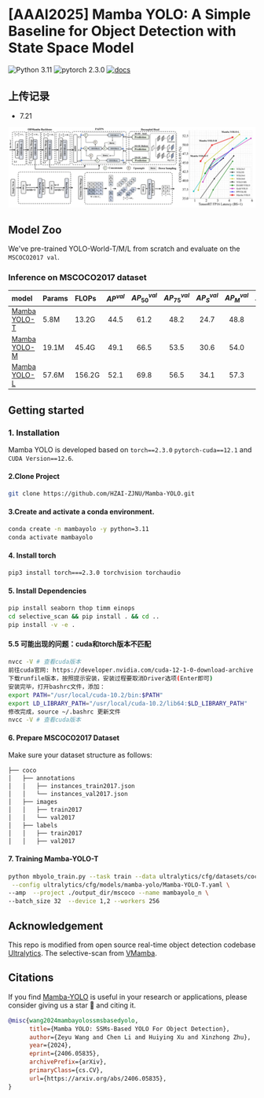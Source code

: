 # [AAAI2025] Mamba YOLO: A Simple Baseline for Object Detection with State Space Model

![Python 3.11](https://img.shields.io/badge/python-3.11-g) ![pytorch 2.3.0](https://img.shields.io/badge/pytorch-2.3.0-blue.svg) [![docs](https://img.shields.io/badge/docs-latest-blue)](README.md)

## 上传记录
- 7.21

<div align="center">
  <img src="./asserts/mambayolo.jpg" width="1200px"/>
</div>

## Model Zoo

We've pre-trained YOLO-World-T/M/L from scratch and evaluate on the `MSCOCO2017 val`. 

### Inference on MSCOCO2017 dataset


| model | Params| FLOPs | ${AP}^{val}$ | ${AP}_{{50}}^{val}$ | ${AP}_{{75}}^{val}$ | ${AP}_{{S}}^{val}$ | ${AP}_{{M}}^{val}$ | ${AP}_{{L}}^{val}$ |
| :------------------------------------------------------------------------------------------------------------------- | :------------------- | :----------------- | :--------------: | :------------: | :------------: | :------------: | :-------------: | :------------: |
| [Mamba YOLO-T](./ultralytics/cfg/models/mamba-yolo/Mamba-YOLO-T.yaml) | 5.8M | 13.2G |       44.5       |          61.2           |          48.2           |          24.7          |          48.8          |          62.0          |
| [Mamba YOLO-M](./ultralytics/cfg/models/mamba-yolo/Mamba-YOLO-B.yaml) | 19.1M | 45.4G  |       49.1       |          66.5           |          53.5           |          30.6          |          54.0          |          66.4          |
| [Mamba YOLO-L](./ultralytics/cfg/models/mamba-yolo/Mamba-YOLO-L.yaml)  | 57.6M | 156.2G |       52.1       |          69.8           |          56.5           |          34.1          |          57.3          |          68.1          |




## Getting started

### 1. Installation

Mamba YOLO is developed based on `torch==2.3.0` `pytorch-cuda==12.1` and `CUDA Version==12.6`. 

#### 2.Clone Project 

```bash
git clone https://github.com/HZAI-ZJNU/Mamba-YOLO.git
```

#### 3.Create and activate a conda environment.
```bash
conda create -n mambayolo -y python=3.11
conda activate mambayolo
```

#### 4. Install torch

```bash
pip3 install torch===2.3.0 torchvision torchaudio
```

#### 5. Install Dependencies
```bash
pip install seaborn thop timm einops
cd selective_scan && pip install . && cd ..
pip install -v -e .
```

#### 5.5 可能出现的问题：cuda和torch版本不匹配
```bash
nvcc -V # 查看cuda版本
前往cuda官网: https://developer.nvidia.com/cuda-12-1-0-download-archive
下载runfile版本，按照提示安装，安装过程要取消Driver选项(Enter即可)
安装完毕，打开bashrc文件，添加：
export PATH="/usr/local/cuda-10.2/bin:$PATH" 
export LD_LIBRARY_PATH="/usr/local/cuda-10.2/lib64:$LD_LIBRARY_PATH" 
修改完成，source ~/.bashrc 更新文件
nvcc -V # 查看cuda版本
```

#### 6. Prepare MSCOCO2017 Dataset
Make sure your dataset structure as follows:
```
├── coco
│   ├── annotations
│   │   ├── instances_train2017.json
│   │   └── instances_val2017.json
│   ├── images
│   │   ├── train2017
│   │   └── val2017
│   ├── labels
│   │   ├── train2017
│   │   ├── val2017
```

#### 7. Training Mamba-YOLO-T
```bash
python mbyolo_train.py --task train --data ultralytics/cfg/datasets/coco.yaml \
 --config ultralytics/cfg/models/mamba-yolo/Mamba-YOLO-T.yaml \
--amp  --project ./output_dir/mscoco --name mambayolo_n \
--batch_size 32  --device 1,2 --workers 256
```

## Acknowledgement

This repo is modified from open source real-time object detection codebase [Ultralytics](https://github.com/ultralytics/ultralytics). The selective-scan from [VMamba](https://github.com/MzeroMiko/VMamba).

## Citations
If you find [Mamba-YOLO](https://github.com/HZAI-ZJNU/Mamba-YOLO) is useful in your research or applications, please consider giving us a star 🌟 and citing it.

```bibtex
@misc{wang2024mambayolossmsbasedyolo,
      title={Mamba YOLO: SSMs-Based YOLO For Object Detection}, 
      author={Zeyu Wang and Chen Li and Huiying Xu and Xinzhong Zhu},
      year={2024},
      eprint={2406.05835},
      archivePrefix={arXiv},
      primaryClass={cs.CV},
      url={https://arxiv.org/abs/2406.05835}, 
}
```

